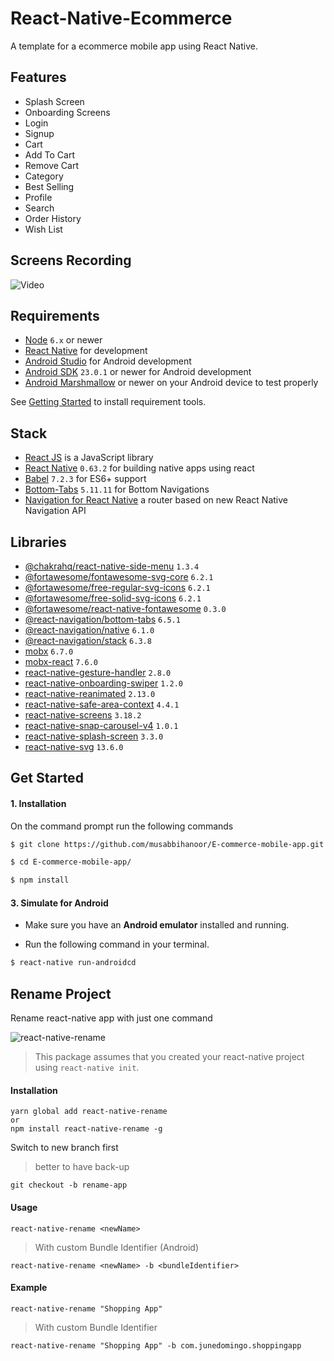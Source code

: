 # React-Native-Ecommerce

A template for a ecommerce mobile app using React Native.

## Features

- Splash Screen
- Onboarding Screens
- Login
- Signup
- Cart
- Add To Cart
- Remove Cart
- Category
- Best Selling
- Profile
- Search
- Order History
- Wish List

## Screens Recording

![Video](/assets/gif/video_.gif?raw=true 'Run time Video')

## Requirements

- [Node](https://nodejs.org) `6.x` or newer
- [React Native](http://facebook.github.io/react-native/docs/getting-started.html) for development
- [Android Studio](https://developer.android.com/studio/index.html) for Android development
- [Android SDK](https://developer.android.com/sdk/) `23.0.1` or newer for Android development
- [Android Marshmallow](https://www.android.com/versions/marshmallow-6-0/) or newer on your Android device to test properly

See [Getting Started](https://facebook.github.io/react-native/docs/getting-started.html) to install requirement tools.

## Stack

- [React JS](https://reactjs.org/) is a JavaScript library
- [React Native](https://facebook.github.io/react-native/) `0.63.2` for building native apps using react
- [Babel](http://babeljs.io/) `7.2.3` for ES6+ support
- [Bottom-Tabs](https://github.com/react-navigation/react-navigation) `5.11.11` for Bottom Navigations
- [Navigation for React Native](https://reactnavigation.org/) a router based on new React Native Navigation API

## Libraries

- [@chakrahq/react-native-side-menu](https://github.com/react-native-community/react-native-side-menu) `1.3.4`
- [@fortawesome/fontawesome-svg-core](https://www.npmjs.com/package/@fortawesome/react-native-fontawesome) `6.2.1`
- [@fortawesome/free-regular-svg-icons](https://www.npmjs.com/package/@fortawesome/react-native-fontawesome) `6.2.1`
- [@fortawesome/free-solid-svg-icons](https://www.npmjs.com/package/@fortawesome/react-native-fontawesome) `6.2.1`
- [@fortawesome/react-native-fontawesome](https://www.npmjs.com/package/@fortawesome/react-native-fontawesome) `0.3.0`
- [@react-navigation/bottom-tabs](https://reactnavigation.org/docs/bottom-tab-navigator/) `6.5.1`
- [@react-navigation/native](https://reactnavigation.org/docs/getting-started) `6.1.0`
- [@react-navigation/stack](https://reactnavigation.org/docs/native-stack-navigator) `6.3.8`
- [mobx](https://www.npmjs.com/package/mobx) `6.7.0`
- [mobx-react](https://www.npmjs.com/package/mobx-react) `7.6.0`
- [react-native-gesture-handler](https://www.npmjs.com/package/react-native-gesture-handler) `2.8.0`
- [react-native-onboarding-swiper](https://www.npmjs.com/package/react-native-onboarding-swiper) `1.2.0`
- [react-native-reanimated](https://www.npmjs.com/package/react-native-reanimated) `2.13.0`
- [react-native-safe-area-context](https://www.npmjs.com/package/react-native-safe-area-context) `4.4.1`
- [react-native-screens](https://www.npmjs.com/package/react-native-screens) `3.18.2`
- [react-native-snap-carousel-v4](https://www.npmjs.com/package/react-native-snap-carousel-v4) `1.0.1`
- [react-native-splash-screen](https://www.npmjs.com/package/react-native-splash-screen) `3.3.0`
- [react-native-svg](https://www.npmjs.com/package/react-native-svg) `13.6.0`


## Get Started

#### 1. Installation

On the command prompt run the following commands

```sh
$ git clone https://github.com/musabbihanoor/E-commerce-mobile-app.git

$ cd E-commerce-mobile-app/

$ npm install
```


#### 3. Simulate for Android

- Make sure you have an **Android emulator** installed and running.

- Run the following command in your terminal.

```sh
$ react-native run-androidcd
```

## Rename Project

Rename react-native app with just one command

![react-native-rename](https://cloud.githubusercontent.com/assets/5106887/24444940/cbcb0a58-149a-11e7-9714-2c7bf5254b0d.gif)

> This package assumes that you created your react-native project using `react-native init`.

#### Installation

```
yarn global add react-native-rename
or
npm install react-native-rename -g
```

Switch to new branch first

> better to have back-up

```
git checkout -b rename-app
```

#### Usage

```
react-native-rename <newName>
```

> With custom Bundle Identifier (Android)

```
react-native-rename <newName> -b <bundleIdentifier>
```

#### Example

```
react-native-rename "Shopping App"
```

> With custom Bundle Identifier

```
react-native-rename "Shopping App" -b com.junedomingo.shoppingapp
```
